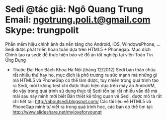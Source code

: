 Sedi
@tác giả: Ngô Quang Trung
Email: ngotrung.poli.t@gmail.com
Skype: trungpolit
====

Phần mềm hiệu chỉnh ảnh đa nền tảng cho Android, iOS, WindowsPhone, ...
Sedi được phát triển hoàn toàn dựa trên  HTML5 + Phonegap.
Mục đích Chính tạo ra sedi: để thực hiện bảo vệ đồ án tốt nghiệp tại viện Toán Tin Ứng Dụng 
- Thuộc Đại Học Bách Khoa Hà Nội (tháng 12/2012)
Sedi bản thân chứa rất nhiều thứ hay ho, mục đích là phô trương ra sức mạnh mà những gì mà HTML5 và PhoneGap có thể
làm được, tuy nhiên trong quá trình tạo ra Sedi, môi trường test chỉ được thực hiện dựa trên máy ảo AndroVM, do vậy
trong quá trình sử dụng thực tế Sedi tồn tại rất nhiều vấn đề mà mãi sau này mình mới biết
Bản thiết kế tổng quan về Sedi, được mô tả rất chi tiết tại: http://aboutsedi.blogspot.com/
Các tài liệu về HTML5 và PhoneGap mình tự viết ra trong quá trình học, các bạn có thể tìm tại: http://www.slideshare.net/myloveforyounqt
